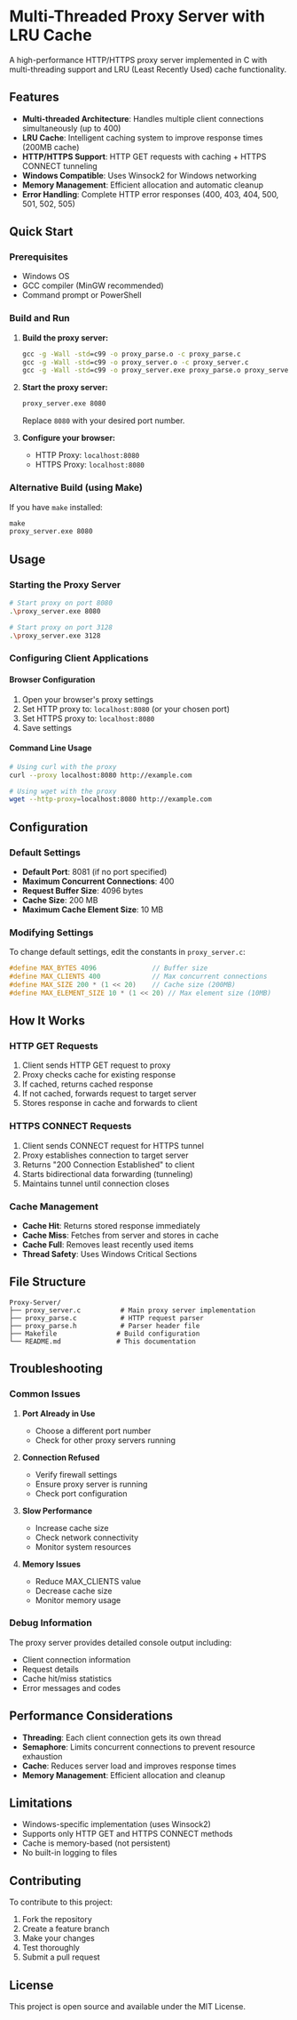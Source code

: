 # Multi-Threaded Proxy Server with LRU Cache

A high-performance HTTP/HTTPS proxy server implemented in C with multi-threading support and LRU (Least Recently Used) cache functionality.

## Features

- **Multi-threaded Architecture**: Handles multiple client connections simultaneously (up to 400)
- **LRU Cache**: Intelligent caching system to improve response times (200MB cache)
- **HTTP/HTTPS Support**: HTTP GET requests with caching + HTTPS CONNECT tunneling
- **Windows Compatible**: Uses Winsock2 for Windows networking
- **Memory Management**: Efficient allocation and automatic cleanup
- **Error Handling**: Complete HTTP error responses (400, 403, 404, 500, 501, 502, 505)

## Quick Start

### Prerequisites
- Windows OS
- GCC compiler (MinGW recommended)
- Command prompt or PowerShell

### Build and Run

1. **Build the proxy server:**
   ```cmd
   gcc -g -Wall -std=c99 -o proxy_parse.o -c proxy_parse.c
   gcc -g -Wall -std=c99 -o proxy_server.o -c proxy_server.c
   gcc -g -Wall -std=c99 -o proxy_server.exe proxy_parse.o proxy_server.o -lws2_32
   ```

2. **Start the proxy server:**
   ```cmd
   proxy_server.exe 8080
   ```
   Replace `8080` with your desired port number.

3. **Configure your browser:**
   - HTTP Proxy: `localhost:8080`
   - HTTPS Proxy: `localhost:8080`

### Alternative Build (using Make)

If you have `make` installed:
```cmd
make
proxy_server.exe 8080
```

## Usage

### Starting the Proxy Server

```bash
# Start proxy on port 8080
.\proxy_server.exe 8080

# Start proxy on port 3128
.\proxy_server.exe 3128
```

### Configuring Client Applications

#### Browser Configuration
1. Open your browser's proxy settings
2. Set HTTP proxy to: `localhost:8080` (or your chosen port)
3. Set HTTPS proxy to: `localhost:8080`
4. Save settings

#### Command Line Usage
```bash
# Using curl with the proxy
curl --proxy localhost:8080 http://example.com

# Using wget with the proxy
wget --http-proxy=localhost:8080 http://example.com
```

## Configuration

### Default Settings
- **Default Port**: 8081 (if no port specified)
- **Maximum Concurrent Connections**: 400
- **Request Buffer Size**: 4096 bytes
- **Cache Size**: 200 MB
- **Maximum Cache Element Size**: 10 MB

### Modifying Settings
To change default settings, edit the constants in `proxy_server.c`:

```c
#define MAX_BYTES 4096              // Buffer size
#define MAX_CLIENTS 400             // Max concurrent connections
#define MAX_SIZE 200 * (1 << 20)    // Cache size (200MB)
#define MAX_ELEMENT_SIZE 10 * (1 << 20) // Max element size (10MB)
```

## How It Works

### HTTP GET Requests
1. Client sends HTTP GET request to proxy
2. Proxy checks cache for existing response
3. If cached, returns cached response
4. If not cached, forwards request to target server
5. Stores response in cache and forwards to client

### HTTPS CONNECT Requests
1. Client sends CONNECT request for HTTPS tunnel
2. Proxy establishes connection to target server
3. Returns "200 Connection Established" to client
4. Starts bidirectional data forwarding (tunneling)
5. Maintains tunnel until connection closes

### Cache Management
- **Cache Hit**: Returns stored response immediately
- **Cache Miss**: Fetches from server and stores in cache
- **Cache Full**: Removes least recently used items
- **Thread Safety**: Uses Windows Critical Sections

## File Structure

```
Proxy-Server/
├── proxy_server.c          # Main proxy server implementation
├── proxy_parse.c           # HTTP request parser
├── proxy_parse.h           # Parser header file
├── Makefile               # Build configuration
└── README.md              # This documentation
```

## Troubleshooting

### Common Issues

1. **Port Already in Use**
   - Choose a different port number
   - Check for other proxy servers running

2. **Connection Refused**
   - Verify firewall settings
   - Ensure proxy server is running
   - Check port configuration

3. **Slow Performance**
   - Increase cache size
   - Check network connectivity
   - Monitor system resources

4. **Memory Issues**
   - Reduce MAX_CLIENTS value
   - Decrease cache size
   - Monitor memory usage

### Debug Information

The proxy server provides detailed console output including:
- Client connection information
- Request details
- Cache hit/miss statistics
- Error messages and codes

## Performance Considerations

- **Threading**: Each client connection gets its own thread
- **Semaphore**: Limits concurrent connections to prevent resource exhaustion
- **Cache**: Reduces server load and improves response times
- **Memory Management**: Efficient allocation and cleanup

## Limitations

- Windows-specific implementation (uses Winsock2)
- Supports only HTTP GET and HTTPS CONNECT methods
- Cache is memory-based (not persistent)
- No built-in logging to files

## Contributing

To contribute to this project:
1. Fork the repository
2. Create a feature branch
3. Make your changes
4. Test thoroughly
5. Submit a pull request

## License

This project is open source and available under the MIT License.
